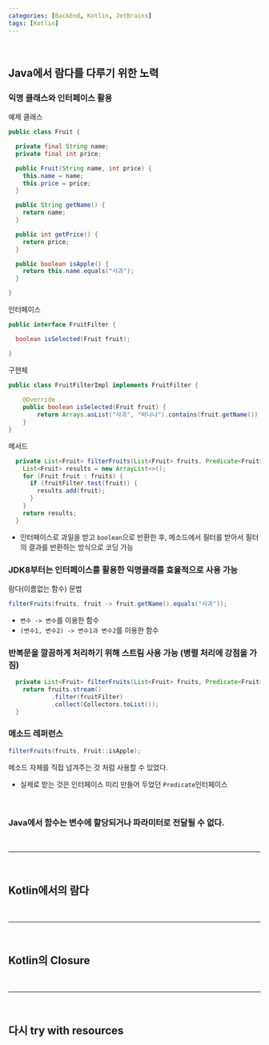```yaml
---
categories: [BackEnd, Kotlin, JetBrains]
tags: [Kotlin]
---
```


<br>

## Java에서 람다를 다루기 위한 노력

### 익명 클래스와 인터페이스 활용

예제 클래스
```java
public class Fruit {

  private final String name;
  private final int price;

  public Fruit(String name, int price) {
    this.name = name;
    this.price = price;
  }

  public String getName() {
    return name;
  }

  public int getPrice() {
    return price;
  }

  public boolean isApple() {
    return this.name.equals("사과");
  }

}
```

인터페이스
```java
public interface FruitFilter {

  boolean isSelected(Fruit fruit);

}
```

구현체
```java
public class FruitFilterImpl implements FruitFilter {
    
    @Override
    public boolean isSelected(Fruit fruit) {
        return Arrays.asList("사과", "바나나").contains(fruit.getName()) && fruit.getPrice() > 5_000;
    }
}
```

메서드
```java
  private List<Fruit> filterFruits(List<Fruit> fruits, Predicate<Fruit> fruitFilter) {
    List<Fruit> results = new ArrayList<>();
    for (Fruit fruit : fruits) {
      if (fruitFilter.test(fruit)) {
        results.add(fruit);
      }
    }
    return results;
  }
```
- 인터페이스로 과일을 받고 `boolean`으로 반환한 후, 메소드에서 필터를 받아서 필터의 결과를 반환하는 방식으로 코딩 가능


### JDK8부터는 인터페이스를 활용한 익명클래를 효율적으로 사용 가능

람다(이름없는 함수) 문법
```java
filterFruits(fruits, fruit -> fruit.getName().equals("사과"));
```
- `변수 -> 변수`를 이용한 함수
- `(변수1, 변수2) -> 변수1과 변수2`를 이용한 함수

### 반복문을 깔끔하게 처리하기 위해 스트림 사용 가능 (병렬 처리에 강점을 가짐)

```java
  private List<Fruit> filterFruits(List<Fruit> fruits, Predicate<Fruit> fruitFilter) {
    return fruits.stream()
            .filter(fruitFilter)
            .collect(Collectors.toList());
  }
```

### 메소드 레퍼런스

```java
filterFruits(fruits, Fruit::isApple);
```
메소드 자체를 직접 넘겨주는 것 처럼 사용할 수 있었다.
  - 실제로 받는 것은 인터페이스 미리 만들어 두었던 `Predicate`인터페이스

<br>

### Java에서 함수는 변수에 할당되거나 파라미터로 전달될 수 없다.

<br>

---

<br>

## Kotlin에서의 람다

<br>

---

<br>

## Kotlin의 Closure

<br>

---

<br>

## 다시 try with resources
